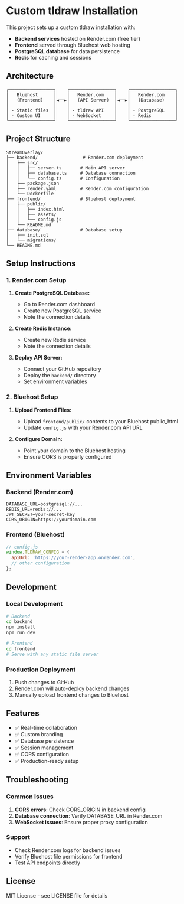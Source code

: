 # Custom tldraw Installation

This project sets up a custom tldraw installation with:
- **Backend services** hosted on Render.com (free tier)
- **Frontend** served through Bluehost web hosting
- **PostgreSQL database** for data persistence
- **Redis** for caching and sessions

## Architecture

```
┌─────────────────┐    ┌─────────────────┐    ┌─────────────────┐
│   Bluehost      │    │   Render.com    │    │   Render.com    │
│   (Frontend)    │◄──►│   (API Server)  │◄──►│   (Database)    │
│                 │    │                 │    │                 │
│ - Static files  │    │ - tldraw API    │    │ - PostgreSQL    │
│ - Custom UI     │    │ - WebSocket     │    │ - Redis         │
└─────────────────┘    └─────────────────┘    └─────────────────┘
```

## Project Structure

```
StreamOverlay/
├── backend/                 # Render.com deployment
│   ├── src/
│   │   ├── server.ts       # Main API server
│   │   ├── database.ts     # Database connection
│   │   └── config.ts       # Configuration
│   ├── package.json
│   ├── render.yaml         # Render.com configuration
│   └── Dockerfile
├── frontend/               # Bluehost deployment
│   ├── public/
│   │   ├── index.html
│   │   ├── assets/
│   │   └── config.js
│   └── README.md
├── database/               # Database setup
│   ├── init.sql
│   └── migrations/
└── README.md
```

## Setup Instructions

### 1. Render.com Setup

1. **Create PostgreSQL Database:**
   - Go to Render.com dashboard
   - Create new PostgreSQL service
   - Note the connection details

2. **Create Redis Instance:**
   - Create new Redis service
   - Note the connection details

3. **Deploy API Server:**
   - Connect your GitHub repository
   - Deploy the `backend/` directory
   - Set environment variables

### 2. Bluehost Setup

1. **Upload Frontend Files:**
   - Upload `frontend/public/` contents to your Bluehost public_html
   - Update `config.js` with your Render.com API URL

2. **Configure Domain:**
   - Point your domain to the Bluehost hosting
   - Ensure CORS is properly configured

## Environment Variables

### Backend (Render.com)
```
DATABASE_URL=postgresql://...
REDIS_URL=redis://...
JWT_SECRET=your-secret-key
CORS_ORIGIN=https://yourdomain.com
```

### Frontend (Bluehost)
```javascript
// config.js
window.TLDRAW_CONFIG = {
  apiUrl: 'https://your-render-app.onrender.com',
  // other configuration
};
```

## Development

### Local Development
```bash
# Backend
cd backend
npm install
npm run dev

# Frontend
cd frontend
# Serve with any static file server
```

### Production Deployment
1. Push changes to GitHub
2. Render.com will auto-deploy backend changes
3. Manually upload frontend changes to Bluehost

## Features

- ✅ Real-time collaboration
- ✅ Custom branding
- ✅ Database persistence
- ✅ Session management
- ✅ CORS configuration
- ✅ Production-ready setup

## Troubleshooting

### Common Issues
1. **CORS errors**: Check CORS_ORIGIN in backend config
2. **Database connection**: Verify DATABASE_URL in Render.com
3. **WebSocket issues**: Ensure proper proxy configuration

### Support
- Check Render.com logs for backend issues
- Verify Bluehost file permissions for frontend
- Test API endpoints directly

## License

MIT License - see LICENSE file for details 